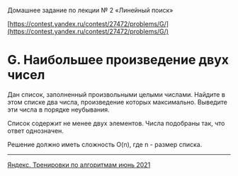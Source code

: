 Домашнее задание по лекции № 2 «Линейный поиск»

[https://contest.yandex.ru/contest/27472/problems/G/](https://contest.yandex.ru/contest/27472/problems/G/)

# G. Наибольшее произведение двух чисел

Дан список, заполненный произвольными целыми числами. Найдите в этом списке два числа, произведение которых максимально. Выведите эти числа в порядке неубывания.

Список содержит не менее двух элементов. Числа подобраны так, что ответ однозначен.

Решение должно иметь сложность O(n), где n - размер списка.

---

[Яндекс. Тренировки по алгоритмам июнь 2021](https://yandex.ru/yaintern/algorithm-training_1)
